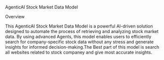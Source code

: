 AgenticAI Stock Market Data Model

Overview

This AgenticAI Stock Market Data Model is a powerful AI-driven solution designed to automate 
the process of retrieving and analyzing stock market data. By using advanced Agents, this 
model enables users to efficiently search for company-specific stock data without any stress
and generate insights for informed decision-making.The Best part of this model is search all 
websites related to stock companey and give most accurate insights.
